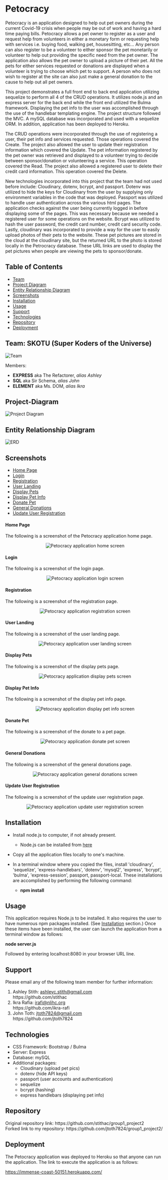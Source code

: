 # Petocracy

Petocracy is an application designed to help out pet owners during the current Covid-19 crisis when people may be out of work and having a hard time paying bills.   Petocracy allows a pet owner to register as a user and request help from volunteers in either a monetary form or requesting help with services i.e. buying food, walking pet, housesitting, etc...   Any person can also register to be a volunteer to either sponsor the pet monetarily or volunteer to help out providing the specific need from the pet owner.  The application also allows the pet owner to upload a picture of their pet.   All the pets for either services requested or donations are displayed when a volunteer is trying to choose which pet to support.   A person who does not wish to register at the site can also just make a general donation to the cause to help out all pet owners.

This project demonstrates a full front end to back end application utilizing sequelize to perform all 4 of the CRUD operations.   It utilizes node.js and an express server for the back end while the front end utilized the Bulma framework.   Displaying the pet info to the user was accomplished through the use of the handlebar templating engine.  The project structure followed the MVC.  A mySQL database was incorporated and used with a sequelize ORM.  In addition, application has been deployed to Heroku.

The CRUD operations were incorporated through the use of registering a user, their pet info and services requested.  Those operations covered the Create.   The project also allowed the user to update their registration information which covered the Update.   The pet information registered by the pet owner was retrieved and displayed to a volunteer trying to decide between sponsor/donation or volunteering a service.   This operation covered the Read.  The project also allowed a registered user to delete their credit card information.   This operation covered the Delete.

New technologies incorporated into this project that the team had not used before include: Cloudinary, dotenv, bcrypt, and passport.  Dotenv was utilized to hide the keys for Cloudinary from the user by supplying only environment variables in the code that was deployed.  Passport was utilized to handle user authentication across the various html pages.  The application checks against the user being currently logged in before displaying some of the pages.   This was necessary because we needed a registered user for some operations on the website.  Bcrypt was utilized to hash the user password, the credit card number, credit card security code.  Lastly, cloudinary was incorporated to provide a way for the user to easily upload photos of their pets to the website.   These pet pictures are stored in the cloud at the cloudinary site, but the returned URL to the photo is stored locally in the Petrocracy database.    These URL links are used to display the pet pictures when people are viewing the pets to sponsor/donate.

## Table of Contents
* [Team](#Team)
* [Project Diagram](#Project-Diagram)
* [Entity Relationship Diagram](#ERD)
* [Screenshots](#Screenshots)
* [Installation](#Installation)
* [Usage](#Usage)
* [Support](#Support)
* [Technologies](#Technologies)
* [Repository](#Repository)
* [Deployment](#Deployment)

## Team: SKOTU (Super Koders of the Universe)
![Team](./public/assets/SKOTU3.png)

Members:
- **EXPRESS** aka The Refactorer,  _alias Ashley_
- **SQL** aka Sir Schema, _alias John_
- **ELEMENT** aka Ms. DOM, _alias Ikra_

## Project-Diagram
![Project Diagram](./public/assets/project_diagram.PNG)

## Entity Relationship Diagram
![ERD](./public/assets/Covid_Pets.jpg)

## Screenshots
* [Home Page](#Home-Page)
* [Login](#Login)
* [Registration](#Registration)
* [User Landing](#User-Landing)
* [Display Pets](#Display-Pets)
* [Display Pet Info](#Display-Pet-Info)
* [Donate Pet](#Donate-Pet)
* [General Donations](#General-Donations)
* [Update User Registration](#Update-User-Registration)

#### Home Page
The following is a screenshot of the Petocracy application home page.

<p align="center">
  <img src="./public/assets/PetocracyHomePage.png" alt="Petocracy application home screen">
</p>

#### Login
The following is a screenshot of the login page.

<p align="center">
  <img src="./public/assets/PetocracyLogin.png" alt="Petocracy application login screen">
</p>

#### Registration
The following is a screenshot of the registration page.

<p align="center">
  <img src="./public/assets/PetocracyRegistration.png" alt="Petocracy application registration screen">
</p>

#### User Landing
The following is a screenshot of the user landing page.

<p align="center">
  <img src="./public/assets/PetocracyUserLanding.png" alt="Petocracy application user landing screen">
</p>

#### Display Pets
The following is a screenshot of the display pets page.

<p align="center">
  <img src="./public/assets/PetocracyDisplayPets.png" alt="Petocracy application display pets screen">
</p>

#### Display Pet Info
The following is a screenshot of the display pet info page.

<p align="center">
  <img src="./public/assets/PetocracyDisplayPetInfo.png" alt="Petocracy application display pet info screen">
</p>

#### Donate Pet
The following is a screenshot of the donate to a pet page.

<p align="center">
  <img src="./public/assets/PetocracyDonatePet.png" alt="Petocracy application donate pet screen">
</p>

#### General Donations
The following is a screenshot of the general donations page.

<p align="center">
  <img src="./public/assets/PetocracyGeneralDonations.png" alt="Petocracy application general donations screen">
</p>

#### Update User Registration
The following is a screenshot of the update user registration page.

<p align="center">
  <img src="./public/assets/PetocracyUpdateRegistration.png" alt="Petocracy application update user registration screen">
</p>

## Installation

* Install node.js to computer, if not already present.
    * Node.js can be installed from [here](https://nodejs.org/en/)
* Copy all the application files locally to one's machine.
* In a terminal window where you copied the files, install 'cloudinary', 'sequelize', 'express-handlebars', 'dotenv', 'mysql2', 'express', 'bcrypt', 'bulma', 'express-session', passport, passport-local.    These installations are accomplished by performing the following command: 

    * **npm install**

## Usage

This application requires Node.js to be installed.  It also requires the user to have numerous npm packages installed.  (See [Installation](#installation) section.)  Once these items have been installed, the user can launch the application from a terminal window as follows:

**node server.js**

Followed by entering localhost:8080 in your browser URL line.

## Support

Please email any of the following team member for further information:

1.  Ashley Stith: ashleyc.stith@gmail.com   
       <div>https://github.com/stithac</div>
2.  Ikra Rafia: irafi@nlihc.org               
       <div>https://github.com/ikra-rafi</div>
3.  John Toth: jtoth7824@gmail.com          
       <div>https://github.com/jtoth7824</div>

## Technologies

* CSS Framework: Bootstrap / Bulma
* Server: Express
* Database: mySQL
* Additional packages:
    * Cloudinary (upload pet pics)
    * dotenv (hide API keys)
    * passport (user accounts and authentication)
    * sequelize
    * bcrypt (hashing)
    * express handlebars (displaying pet info)

## Repository

<div>Original repository link:   https://github.com/stithac/group1_project2</div>
<div>Forked link to my repository:  https://github.com/jtoth7824/group1_project2/</div>

## Deployment

The Petocracy application was deployed to Heroku so that anyone can run the application.   The link to execute the application is as follows:

https://immense-coast-50151.herokuapp.com/
